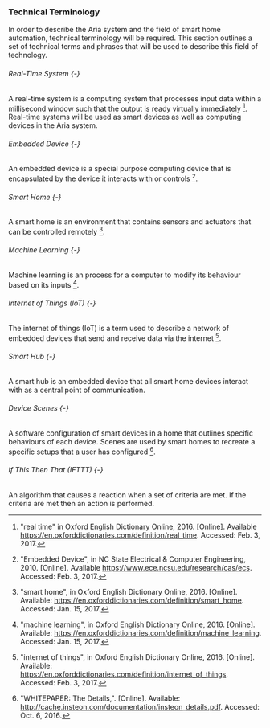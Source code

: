 ### Technical Terminology

In order to describe the Aria system and the field of smart home automation, technical terminology
will be required. This section outlines a set of technical terms and phrases that will be used
to describe this field of technology.

###### Real-Time System {-}

A real-time system is a computing system that processes input data within a millisecond window
such that the output is ready virtually immediately [^TT-1]. Real-time systems will be used as
smart devices as well as computing devices in the Aria system.

###### Embedded Device {-}

An embedded device is a special purpose computing device that is encapsulated by the device
it interacts with or controls [^TT-5].

###### Smart Home {-}

A smart home is an environment that contains sensors and actuators that can be controlled
remotely [^TT-2].

###### Machine Learning {-}

Machine learning is an process for a computer to modify its behaviour based on its inputs [^TT-3].

###### Internet of Things (IoT) {-}

The internet of things (IoT) is a term used to describe a network of embedded devices that send
and receive data via the internet [^TT-4].

###### Smart Hub {-}

A smart hub is an embedded device that all smart home devices interact with as a central point
of communication.

###### Device Scenes {-}

A software configuration of smart devices in a home that outlines specific behaviours of each
device. Scenes are used by smart homes to recreate a specific setups that a user has configured
[^TT-6].

###### If This Then That (IFTTT) {-}

An algorithm that causes a reaction when a set of criteria are met. If the criteria are met
then an action is performed.


<!-- References -->

[^TT-1]: "real time" in Oxford English Dictionary Online, 2016. [Online]. Available <https://en.oxforddictionaries.com/definition/real_time>. Accessed: Feb. 3, 2017.
[^TT-2]: "smart home", in Oxford English Dictionary Online, 2016. [Online]. Available: <https://en.oxforddictionaries.com/definition/smart_home>. Accessed: Jan. 15, 2017.
[^TT-3]: "machine learning", in Oxford English Dictionary Online, 2016. [Online]. Available: <https://en.oxforddictionaries.com/definition/machine_learning>. Accessed: Jan. 15, 2017.
[^TT-4]: "internet of things", in Oxford English Dictionary Online, 2016. [Online]. Available: <https://en.oxforddictionaries.com/definition/internet_of_things>. Accessed: Feb. 3, 2017.
[^TT-5]: "Embedded Device", in NC State Electrical & Computer Engineering, 2010. [Online]. Available <https://www.ece.ncsu.edu/research/cas/ecs>. Accessed: Feb. 3, 2017.
[^TT-6]: "WHITEPAPER: The Details,". [Online]. Available: <http://cache.insteon.com/documentation/insteon_details.pdf>. Accessed: Oct. 6, 2016.

